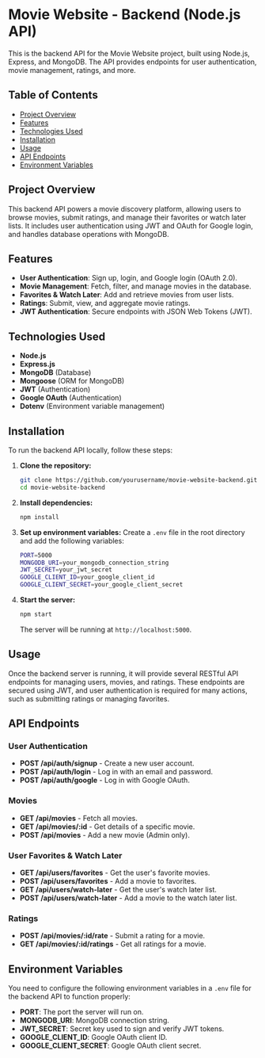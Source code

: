 
# Movie Website - Backend (Node.js API)

This is the backend API for the Movie Website project, built using Node.js, Express, and MongoDB. The API provides endpoints for user authentication, movie management, ratings, and more.

## Table of Contents

- [Project Overview](#project-overview)
- [Features](#features)
- [Technologies Used](#technologies-used)
- [Installation](#installation)
- [Usage](#usage)
- [API Endpoints](#api-endpoints)
- [Environment Variables](#environment-variables)

## Project Overview

This backend API powers a movie discovery platform, allowing users to browse movies, submit ratings, and manage their favorites or watch later lists. It includes user authentication using JWT and OAuth for Google login, and handles database operations with MongoDB.

## Features

- **User Authentication**: Sign up, login, and Google login (OAuth 2.0).
- **Movie Management**: Fetch, filter, and manage movies in the database.
- **Favorites & Watch Later**: Add and retrieve movies from user lists.
- **Ratings**: Submit, view, and aggregate movie ratings.
- **JWT Authentication**: Secure endpoints with JSON Web Tokens (JWT).

## Technologies Used

- **Node.js**
- **Express.js**
- **MongoDB** (Database)
- **Mongoose** (ORM for MongoDB)
- **JWT** (Authentication)
- **Google OAuth** (Authentication)
- **Dotenv** (Environment variable management)

## Installation

To run the backend API locally, follow these steps:

1. **Clone the repository:**
   ```bash
   git clone https://github.com/yourusername/movie-website-backend.git
   cd movie-website-backend
   ```

2. **Install dependencies:**
   ```bash
   npm install
   ```

3. **Set up environment variables:**
   Create a `.env` file in the root directory and add the following variables:
   ```bash
   PORT=5000
   MONGODB_URI=your_mongodb_connection_string
   JWT_SECRET=your_jwt_secret
   GOOGLE_CLIENT_ID=your_google_client_id
   GOOGLE_CLIENT_SECRET=your_google_client_secret
   ```

4. **Start the server:**
   ```bash
   npm start
   ```

   The server will be running at `http://localhost:5000`.

## Usage

Once the backend server is running, it will provide several RESTful API endpoints for managing users, movies, and ratings. These endpoints are secured using JWT, and user authentication is required for many actions, such as submitting ratings or managing favorites.

## API Endpoints

### User Authentication

- **POST /api/auth/signup** - Create a new user account.
- **POST /api/auth/login** - Log in with an email and password.
- **POST /api/auth/google** - Log in with Google OAuth.

### Movies

- **GET /api/movies** - Fetch all movies.
- **GET /api/movies/:id** - Get details of a specific movie.
- **POST /api/movies** - Add a new movie (Admin only).

### User Favorites & Watch Later

- **GET /api/users/favorites** - Get the user's favorite movies.
- **POST /api/users/favorites** - Add a movie to favorites.
- **GET /api/users/watch-later** - Get the user's watch later list.
- **POST /api/users/watch-later** - Add a movie to the watch later list.

### Ratings

- **POST /api/movies/:id/rate** - Submit a rating for a movie.
- **GET /api/movies/:id/ratings** - Get all ratings for a movie.

## Environment Variables

You need to configure the following environment variables in a `.env` file for the backend API to function properly:

- **PORT**: The port the server will run on.
- **MONGODB_URI**: MongoDB connection string.
- **JWT_SECRET**: Secret key used to sign and verify JWT tokens.
- **GOOGLE_CLIENT_ID**: Google OAuth client ID.
- **GOOGLE_CLIENT_SECRET**: Google OAuth client secret.




